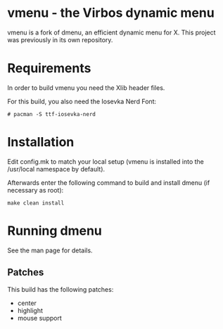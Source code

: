 # vmenu - the Virbos dynamic menu

vmenu is a fork of dmenu, an efficient dynamic menu for X.
This project was previously in its own repository.

# Requirements

In order to build vmenu you need the Xlib header files.

For this build, you also need the Iosevka Nerd Font:

```
# pacman -S ttf-iosevka-nerd
```

# Installation

Edit config.mk to match your local setup (vmenu is installed into
the /usr/local namespace by default).

Afterwards enter the following command to build and install dmenu
(if necessary as root):

    make clean install


# Running dmenu

See the man page for details.

## Patches

This build has the following patches:

* center
* highlight
* mouse support

